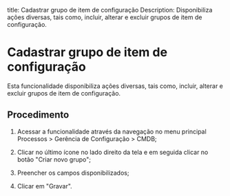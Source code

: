title: Cadastrar grupo de item de configuração
Description: Disponibiliza ações diversas, tais como, incluir, alterar e excluir grupos de item de configuração.
# Cadastrar grupo de item de configuração

Esta funcionalidade disponibiliza ações diversas, tais como, incluir, alterar e
excluir grupos de item de configuração.

Procedimento
----------------

1.  Acessar a funcionalidade através da navegação no menu principal Processos \>
    Gerência de Configuração \> CMDB;

2.  Clicar no último ícone no lado direito da tela e em seguida clicar no botão
    "Criar novo grupo";

3.  Preencher os campos disponibilizados;

4.  Clicar em "Gravar".


<!-- !!! tip "About"

    <b>Product/Version:</b> CITSmart | 9.00 &nbsp;&nbsp;
    <b>Updated:</b>01/15/2021 – Anna Martins
